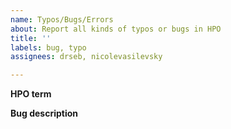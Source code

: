 ```yaml
---
name: Typos/Bugs/Errors
about: Report all kinds of typos or bugs in HPO
title: ''
labels: bug, typo
assignees: drseb, nicolevasilevsky

---
```


**HPO term**


**Bug description**
